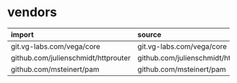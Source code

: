 # vendors

import | source | commit
:--- | :--- | :---
git.vg-labs.com/vega/core | git.vg-labs.com/vega/core | ???
github.com/julienschmidt/httprouter | github.com/julienschmidt/httprouter | 77366a47451a56bb3ba682481eed85b64fea14e8
github.com/msteinert/pam | github.com/msteinert/pam | 02ccfbfaf0cc627aa3aec8ef7ed5cfeec5b43f63